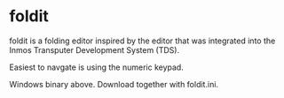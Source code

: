 # foldit

foldit is a folding editor inspired by the editor that was integrated into the Inmos Transputer Development System (TDS).

Easiest to navgate is using the numeric keypad.

Windows binary above. Download together with foldit.ini.

